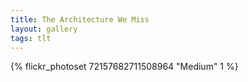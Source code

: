 ```yaml
---
title: The Architecture We Miss
layout: gallery
tags: tlt
---
```


{% flickr_photoset 72157682711508964 "Medium" 1 %}